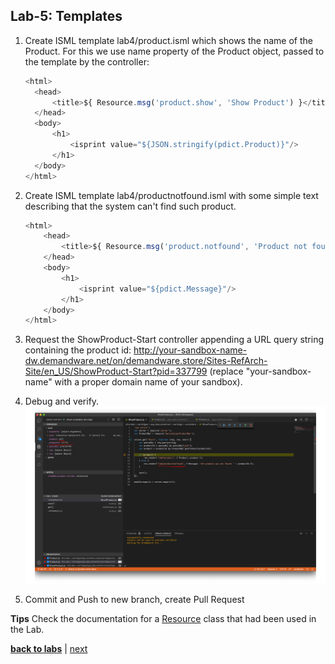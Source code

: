 ## Lab-5: Templates

1. Create ISML template lab4/product.isml which shows the name of the Product. For this we use name property of the Product object, passed to the template by the controller:
      ```javascript
    <html>
        <head>
            <title>${ Resource.msg('product.show', 'Show Product') }</title>
        </head>
        <body>
            <h1>
                <isprint value="${JSON.stringify(pdict.Product)}"/>
            </h1>
        </body>
    </html>

    ```

2. Create ISML template lab4/productnotfound.isml with some simple text describing that the system can't find such product.

    ```javascript
    <html>
        <head>
            <title>${ Resource.msg('product.notfound', 'Product not found') }</title>
        </head>
        <body>
            <h1>
                <isprint value="${pdict.Message}"/>
            </h1>
        </body>
    </html>
    ```
3. Request the ShowProduct-Start controller appending a URL query string containing the product id:
   http://your-sandbox-name-dw.demandware.net/on/demandware.store/Sites-RefArch-Site/en_US/ShowProduct-Start?pid=337799 (replace "your-sandbox-name" with a proper domain name of your sandbox).

4. Debug and verify.
        ![](../assets/img/lab-5-debug.png)
        
5. Commit and Push to new branch, create Pull Request

**Tips**
Check the documentation for a [Resource](https://documentation.b2c.commercecloud.salesforce.com/DOC1/index.jsp?topic=%2Fcom.demandware.dochelp%2FDWAPI%2Fscriptapi%2Fhtml%2Fapi%2Fclass_dw_web_Resource.html&resultof=%22%52%65%73%6f%75%72%63%65%22%20%22%72%65%73%6f%75%72%63%22%20) class that had been used in the Lab.


[**back to labs**](../README.md) | [next](../lab-6/readme.md)
